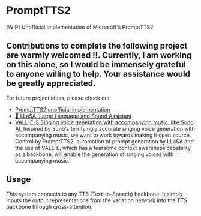 # PromptTTS2
[WIP] Unofficial Implementation of Microsoft's PromptTTS2

## Contributions to complete the following project are warmly welcomed !!. Currently, I am working on this alone, so I would be immensely grateful to anyone willing to help. Your assistance would be greatly appreciated.

For future project ideas, please check out:
- [PromptTTS2 unofficial implementation](https://github.com/0417keito/PromptTTS2)
- [🌋 LLaSA: Large Language and Sound Assistant](https://github.com/0417keito/LLaSA)
- [VALL-E-S Singing voice generation with accompanying music, like Suno AI. ](https://github.com/0417keito/VALL-E-S)
  Inspired by Suno's terrifyingly accurate singing voice generation with accompanying music, we want to work towards
  making it open source.
  Control by PromptTTS2, automation of prompt generation by LLaSA and the use of VALL-E, which has a fearsome context
  awareness capability as a backbone, will enable the generation of singing voices with accompanying music.

## Usage 
This system connects to any TTS (Text-to-Speech) backbone. It simply inputs the output representations from the variation network into the TTS backbone through cross-attention.
